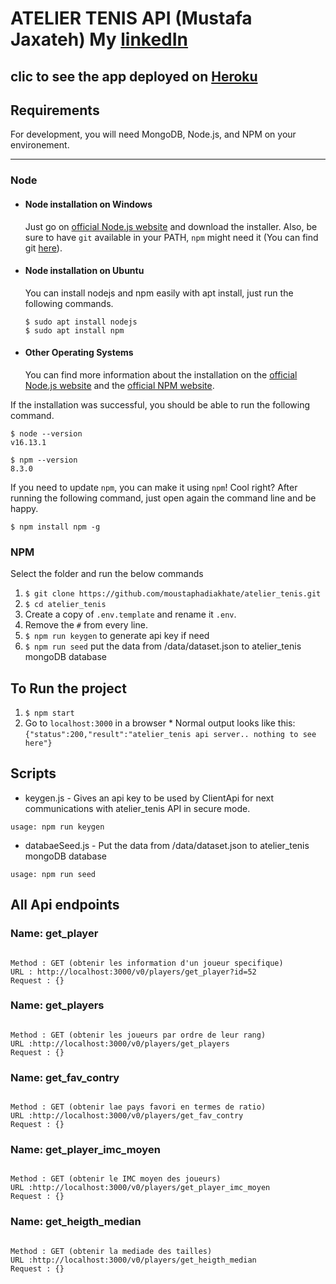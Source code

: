 # ATELIER TENIS API (Mustafa Jaxateh) My [linkedIn](https://www.linkedin.com/in/mustafa-jaxateh-869214128/) 

clic to see the app deployed on [Heroku]( https://atelier-tenis.herokuapp.com/) 
---
## Requirements

For development, you will need MongoDB, Node.js, and NPM on your environement.

---

### Node
- #### Node installation on Windows

  Just go on [official Node.js website](https://nodejs.org/) and download the installer.
Also, be sure to have `git` available in your PATH, `npm` might need it (You can find git [here](https://git-scm.com/)).

- #### Node installation on Ubuntu

  You can install nodejs and npm easily with apt install, just run the following commands.

      $ sudo apt install nodejs
      $ sudo apt install npm

- #### Other Operating Systems
  You can find more information about the installation on the [official Node.js website](https://nodejs.org/) and the [official NPM website](https://npmjs.org/).

If the installation was successful, you should be able to run the following command.

    $ node --version
    v16.13.1

    $ npm --version
    8.3.0

If you need to update `npm`, you can make it using `npm`! Cool right? After running the following command, just open again the command line and be happy.

    $ npm install npm -g

### NPM

Select the folder and run the below commands

  1. `$ git clone https://github.com/moustaphadiakhate/atelier_tenis.git`
  2. `$ cd atelier_tenis`
  3. Create a copy of `.env.template` and rename it `.env`.
  4. Remove the `#` from every line.
  5. `$ npm run keygen` to generate api key if need
  5. `$ npm run seed` put the data from /data/dataset.json to atelier_tenis mongoDB database

## To Run the project

  1. `$ npm start`
  2. Go to `localhost:3000` in a browser
    * Normal output looks like this:
    `{"status":200,"result":"atelier_tenis api server.. nothing to see here"}`

## Scripts

 * keygen.js - Gives an api key to be used by ClientApi for next communications with atelier_tenis API in secure mode.
```
usage: npm run keygen
```

 * databaeSeed.js - Put the data from /data/dataset.json to atelier_tenis mongoDB database
```
usage: npm run seed
```


## All Api endpoints

### Name: get_player
```

Method : GET (obtenir les information d'un joueur specifique)
URL : http://localhost:3000/v0/players/get_player?id=52
Request : {}
```

### Name: get_players
```

Method : GET (obtenir les joueurs par ordre de leur rang)
URL :http://localhost:3000/v0/players/get_players
Request : {}
```
### Name: get_fav_contry
```

Method : GET (obtenir lae pays favori en termes de ratio)
URL :http://localhost:3000/v0/players/get_fav_contry
Request : {}
```
### Name: get_player_imc_moyen
```

Method : GET (obtenir le IMC moyen des joueurs)
URL :http://localhost:3000/v0/players/get_player_imc_moyen
Request : {}
```
### Name: get_heigth_median
```

Method : GET (obtenir la mediade des tailles)
URL :http://localhost:3000/v0/players/get_heigth_median
Request : {}
```

